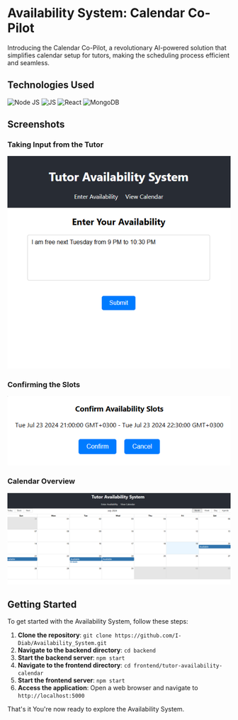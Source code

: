 **Availability System: Calendar Co-Pilot**
=====================================

Introducing the Calendar Co-Pilot, a revolutionary AI-powered solution that simplifies calendar setup for tutors, making the scheduling process efficient and seamless.

**Technologies Used**
--------------------

![Node JS](https://img.shields.io/badge/Node.js-43853D?style=for-the-badge&logo=node.js&logoColor=white)
![JS](https://img.shields.io/badge/Javascript-F7DF1E?style=for-the-badge&logo=javascript&logoColor=white)
![React](https://img.shields.io/badge/React-61DAFB?style=for-the-badge&logo=react&logoColor=white)
![MongoDB](https://img.shields.io/badge/MongoDB-47A248?style=for-the-badge&logo=MongoDB&logoColor=white)

**Screenshots**
--------------

### Taking Input from the Tutor

![Sample Input](samples/Sample%20Input.png?raw=true "Sample Input")

### Confirming the Slots

![Confirm Slots](samples/Confirm.png?raw=true "Confirm slots")

### Calendar Overview

![Calendar View](samples/Calendar.png?raw=true "Calendar View")

**Getting Started**
---------------

To get started with the Availability System, follow these steps:

1. **Clone the repository**: `git clone https://github.com/I-Diab/Availability_System.git`
2. **Navigate to the backend directory**: `cd backend`
3. **Start the backend server**: `npm start`
4. **Navigate to the frontend directory**: `cd frontend/tutor-availability-calendar`
5. **Start the frontend server**: `npm start`
6. **Access the application**: Open a web browser and navigate to `http://localhost:5000`

That's it You're now ready to explore the Availability System.
